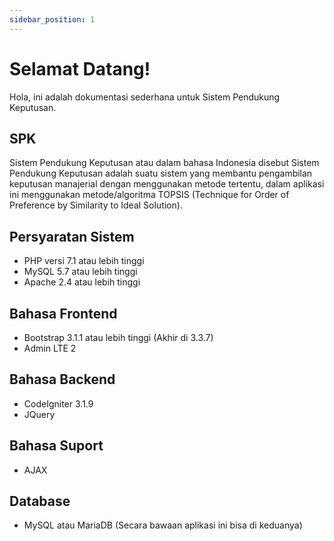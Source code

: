 ```yaml
---
sidebar_position: 1
---
```


# Selamat Datang!

Hola, ini adalah dokumentasi sederhana untuk Sistem Pendukung Keputusan.

## SPK

Sistem Pendukung Keputusan atau dalam bahasa Indonesia disebut Sistem Pendukung Keputusan adalah suatu sistem yang membantu pengambilan keputusan manajerial dengan menggunakan metode tertentu, dalam aplikasi ini menggunakan metode/algoritma TOPSIS (Technique for Order of Preference by Similarity to Ideal Solution).

## Persyaratan Sistem

- PHP versi 7.1 atau lebih tinggi
- MySQL 5.7 atau lebih tinggi
- Apache 2.4 atau lebih tinggi

## Bahasa Frontend

- Bootstrap 3.1.1 atau lebih tinggi (Akhir di 3.3.7)
- Admin LTE 2

## Bahasa Backend

- CodeIgniter 3.1.9
- JQuery

## Bahasa Suport

- AJAX

## Database

- MySQL atau MariaDB (Secara bawaan aplikasi ini bisa di keduanya)
